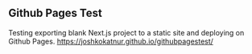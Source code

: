## Github Pages Test
Testing exporting blank Next.js project to a static site and deploying on Github Pages.
https://joshkokatnur.github.io/githubpagestest/
